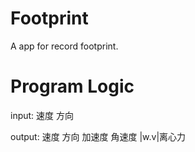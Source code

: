 # Footprint

A app for record footprint.

# Program Logic

input:
速度
方向

output:
速度 
方向
加速度
角速度
|w.v|离心力